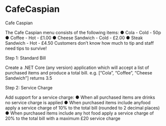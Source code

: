 # CafeCaspian
Cafe Caspian
 
The Cafe Caspian menu consists of the following items: 
● Cola - Cold - 50p 
● Coffee - Hot - £1.00 
● Cheese Sandwich - Cold - £2.00 
● Steak Sandwich - Hot - £4.50 
Customers don’t know how much to tip and staff need tips to survive! 
 
Step 1: Standard Bill 
 
Create a .NET Core (any version) application which will accept a list of purchased items and produce a total bill. e.g. [“Cola”, “Coffee”, “Cheese Sandwich”] returns 3.5 
 
Step 2: Service Charge 
 
Add support for a service charge: 
● When all purchased items are drinks no service charge is applied 
● When purchased items include ​any​ food apply a service charge of 10% to the total bill (rounded to 2 decimal places) 
● When purchased items include ​any hot​ food apply a service charge of 20% to the total bill with a maximum £20 service charge 
 
